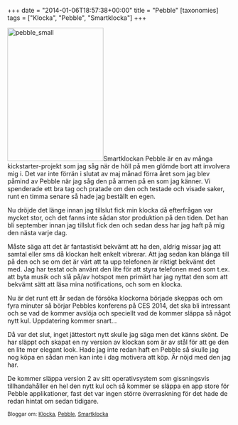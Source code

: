 +++
date = "2014-01-06T18:57:38+00:00"
title = "Pebble"
[taxonomies]
tags = ["Klocka", "Pebble", "Smartklocka"]
+++

[<img src="/images/2014/01/pebble_small-216x300.jpg" alt="pebble_small" width="216" height="300" class="alignright size-medium wp-image-1299" />][1]Smartklockan Pebble är en av många kickstarter-projekt som jag såg när de höll på men glömde bort att involvera mig i. Det var inte förrän i slutat av maj månad förra året som jag blev påmind av Pebble när jag såg den på armen på en som jag känner. Vi spenderade ett bra tag och pratade om den och testade och visade saker, runt en timma senare så hade jag beställt en egen.

Nu dröjde det länge innan jag tillslut fick min klocka då efterfrågan var mycket stor, och det fanns inte sådan stor produktion på den tiden. Det han bli september innan jag tillslut fick den och sedan dess har jag haft på mig den nästa varje dag.

Måste säga att det är fantastiskt bekvämt att ha den, aldrig missar jag att samtal eller sms då klockan helt enkelt vibrerar. Att jag sedan kan blänga till på den och se om det är värt att ta upp telefonen är riktigt bekvämt det med. Jag har testat och använt den lite för att styra telefonen med som t.ex. att byta musik och slå på/av hotspot men primärt har jag nyttat den som att bekvämt sätt att läsa mina notifications, och som en klocka.

Nu är det runt ett år sedan de försöka klockorna började skeppas och om fyra minuter så börjar Pebbles konferens på CES 2014, det ska bli intressant och se vad de kommer avslöja och speciellt vad de kommer släppa så något nytt kul. Uppdatering kommer snart&#8230;



Då var det slut, inget jättestort nytt skulle jag säga men det känns skönt. De har släppt och skapat en ny version av klockan som är av stål för att ge den en lite mer elegant look. Hade jag inte redan haft en Pebble så skulle jag nog köpa en sådan men kan inte i dag motivera att köp. Är nöjd med den jag har.

De kommer släppa version 2 av sitt operativsystem som gissningsvis tillhandahåller en hel den nytt kul och så kommer se släppa en app store för Pebble applikationer, fast det var ingen större överraskning för det hade de redan hintat om sedan tidigare.

<small> <p class='technorati-tags'>
  Bloggar om: <a class='technorati-link' href='http://bloggar.se/om/Klocka' rel='tag' target='_self'>Klocka</a>, <a class='technorati-link' href='http://bloggar.se/om/Pebble' rel='tag' target='_self'>Pebble</a>, <a class='technorati-link' href='http://bloggar.se/om/Smartklocka' rel='tag' target='_self'>Smartklocka</a>
</p></small>

 [1]: /images/2014/01/pebble_small.jpg
